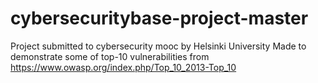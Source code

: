# cybersecuritybase-project-master
Project submitted to cybersecurity mooc by Helsinki University
Made to demonstrate some of top-10 vulnerabilities from https://www.owasp.org/index.php/Top_10_2013-Top_10
